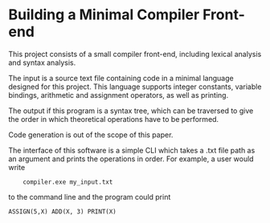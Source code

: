 # Building a Minimal Compiler Front-end

This project consists of a small compiler front-end, including lexical analysis and syntax analysis.

The input is a source text file containing code in a minimal language designed for this project. This language supports integer constants, variable bindings, arithmetic and assignment operators, as well as printing.

The output if this program is a syntax tree, which can be traversed to give the order in which theoretical operations have to be performed.

Code generation is out of the scope of this paper.

The interface of this software is a simple CLI which takes a .txt file path as an argument and prints the operations in order. For example, a user would write 

```console
    compiler.exe my_input.txt
```

to the command line and the program could print

```console
ASSIGN(5,X) ADD(X, 3) PRINT(X)
```


